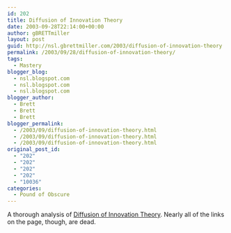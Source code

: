 ```yaml
---
id: 202
title: Diffusion of Innovation Theory
date: 2003-09-28T22:14:00+00:00
author: gBRETTmiller
layout: post
guid: http://nsl.gbrettmiller.com/2003/diffusion-of-innovation-theory
permalink: /2003/09/28/diffusion-of-innovation-theory/
tags:
  - Mastery
blogger_blog:
  - nsl.blogspot.com
  - nsl.blogspot.com
  - nsl.blogspot.com
blogger_author:
  - Brett
  - Brett
  - Brett
blogger_permalink:
  - /2003/09/diffusion-of-innovation-theory.html
  - /2003/09/diffusion-of-innovation-theory.html
  - /2003/09/diffusion-of-innovation-theory.html
original_post_id:
  - "202"
  - "202"
  - "202"
  - "202"
  - "10036"
categories:
  - Pound of Obscure
---
```

A thorough analysis of [Diffusion of Innovation Theory](http://www.ciadvertising.org/studies/student/98_fall/theory/hornor/paper1.html). Nearly all of the links on the page, though, are dead.